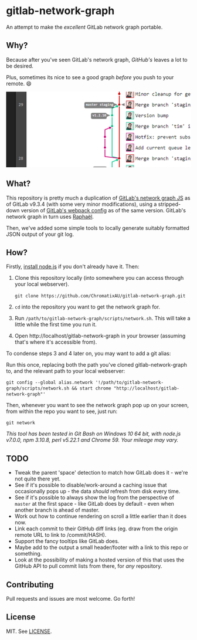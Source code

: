 # gitlab-network-graph
An attempt to make the _excellent_ GitLab network graph portable.

## Why?

Because after you've seen GitLab's network graph, _GitHub's_ leaves a lot to be desired.

Plus, sometimes its nice to see a good graph _before_ you push to your remote. :smile:

![The GitLab network graph](screenshot.png)

## What?

This repository is pretty much a duplication of [GitLab's network graph JS](https://github.com/gitlabhq/gitlabhq/tree/v9.3.4/app/assets/javascripts/network) as of GitLab v9.3.4 (with some very minor modifications), using a stripped-down version of [GitLab's webpack config](https://github.com/gitlabhq/gitlabhq/blob/v9.3.4/config/webpack.config.js) as of the same version. GitLab's network graph in turn uses [Raphaël](http://dmitrybaranovskiy.github.io/raphael/).

Then, we've added some simple tools to locally generate suitably formatted JSON output of your git log.

## How?

Firstly, [install node.js](https://nodejs.org/en/download/current/) if you don't already have it. Then:

1. Clone this repository locally (into somewhere you can access through your local webserver).

   `git clone https://github.com/ChromatixAU/gitlab-network-graph.git`

2. `cd` into the repository you want to get the network graph for.
3. Run `/path/to/gitlab-network-graph/scripts/network.sh`. This will take a little while the first time you run it.
4. Open http://localhost/gitlab-network-graph in your browser (assuming that's where it's accessible from).

To condense steps 3 and 4 later on, you may want to add a git alias:

Run this once, replacing both the path you've cloned gitlab-network-graph to, and the relevant path to your local webserver:

    git config --global alias.network '!/path/to/gitlab-network-graph/scripts/network.sh && start chrome "http://localhost/gitlab-network-graph"'

Then, whenever you want to see the network graph pop up on your screen, from within the repo you want to see, just run:

    git network

_This tool has been tested in Git Bash on Windows 10 64 bit, with node.js v7.0.0, npm 3.10.8, perl v5.22.1 and Chrome 59. Your mileage may vary._

## TODO

* Tweak the parent 'space' detection to match how GitLab does it - we're not quite there yet.
* See if it's possible to disable/work-around a caching issue that occasionally pops up - the data _should_ refresh from disk every time.
* See if it's possible to always show the log from the perspective of `master` at the first space - like GitLab does by default - even when another branch is ahead of master.
* Work out how to continue rendering on scroll a little earlier than it does now.
* Link each commit to their GitHub diff links (eg. draw from the origin remote URL to link to /commit/HASH).
* Support the fancy tooltips like GitLab does.
* Maybe add to the output a small header/footer with a link to this repo or something.
* Look at the possibility of making a hosted version of this that uses the GitHub API to pull commit lists from there, for _any_ repository.

## Contributing

Pull requests and issues are most welcome. Go forth!

## License

MIT. See [LICENSE](LICENSE).
